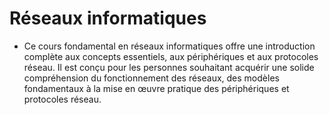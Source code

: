 # Réseaux informatiques

- Ce cours fondamental en réseaux informatiques offre une introduction complète aux concepts essentiels, aux périphériques et aux protocoles réseau. Il est conçu pour les personnes souhaitant acquérir une solide compréhension du fonctionnement des réseaux, des modèles fondamentaux à la mise en œuvre pratique des périphériques et protocoles réseau.
